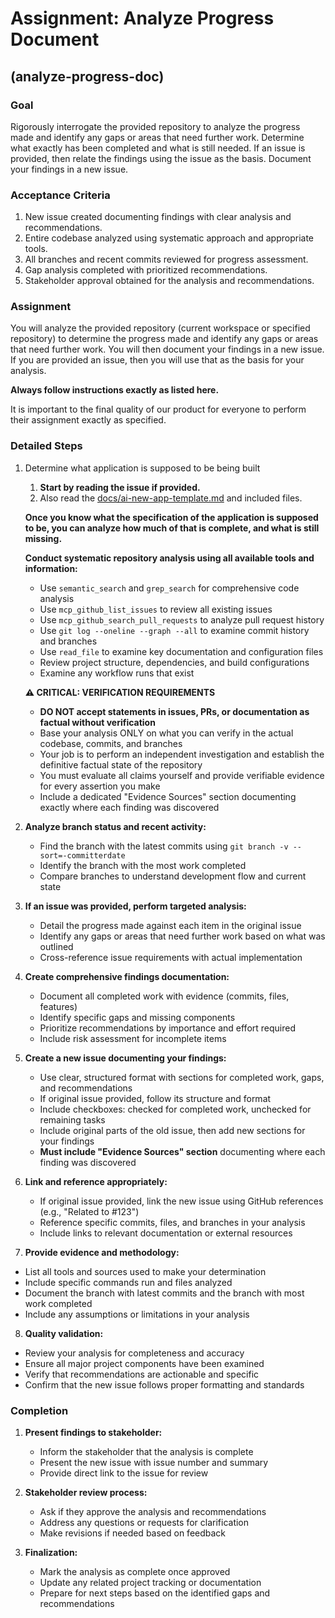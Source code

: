 # Assignment: Analyze Progress Document

## (analyze-progress-doc)

### Goal

Rigorously interrogate the provided repository to analyze the progress made and identify any gaps or areas that need further work. Determine what exactly has been completed and what is still needed. If an issue is provided, then relate the findings using the issue as the basis. Document your findings in a new issue.

### Acceptance Criteria

1. New issue created documenting findings with clear analysis and recommendations.
2. Entire codebase analyzed using systematic approach and appropriate tools.
3. All branches and recent commits reviewed for progress assessment.
4. Gap analysis completed with prioritized recommendations.
5. Stakeholder approval obtained for the analysis and recommendations.

### Assignment

You will analyze the provided repository (current workspace or specified repository) to determine the progress made and identify any gaps or areas that need further work. You will then document your findings in a new issue. If you are provided an issue, then you will use that as the basis for your analysis.

**Always follow instructions exactly as listed here.**

It is important to the final quality of our product for everyone to perform their assignment exactly as specified.

### Detailed Steps

1. Determine what application is supposed to be being built
   1. **Start by reading the issue if provided.**
   2. Also read the [docs/ai-new-app-template.md](../../docs/ai-new-app-template.md) and included files.

   **Once you know what the specification of the application is supposed to be, you can analyze how much of that is complete, and what is still missing.**
   
   **Conduct systematic repository analysis using all available tools and information:**
   - Use `semantic_search` and `grep_search` for comprehensive code analysis
   - Use `mcp_github_list_issues` to review all existing issues
   - Use `mcp_github_search_pull_requests` to analyze pull request history
   - Use `git log --oneline --graph --all` to examine commit history and branches
   - Use `read_file` to examine key documentation and configuration files
   - Review project structure, dependencies, and build configurations
   - Examine any workflow runs that exist

   **⚠️ CRITICAL: VERIFICATION REQUIREMENTS**
   - **DO NOT accept statements in issues, PRs, or documentation as factual without verification**
   - Base your analysis ONLY on what you can verify in the actual codebase, commits, and branches
   - Your job is to perform an independent investigation and establish the definitive factual state of the repository
   - You must evaluate all claims yourself and provide verifiable evidence for every assertion you make
   - Include a dedicated "Evidence Sources" section documenting exactly where each finding was discovered

2. **Analyze branch status and recent activity:**
   - Find the branch with the latest commits using `git branch -v --sort=-committerdate`
   - Identify the branch with the most work completed
   - Compare branches to understand development flow and current state

3. **If an issue was provided, perform targeted analysis:**
   - Detail the progress made against each item in the original issue
   - Identify any gaps or areas that need further work based on what was outlined
   - Cross-reference issue requirements with actual implementation

4. **Create comprehensive findings documentation:**
   - Document all completed work with evidence (commits, files, features)
   - Identify specific gaps and missing components
   - Prioritize recommendations by importance and effort required
   - Include risk assessment for incomplete items

5. **Create a new issue documenting your findings:**
   - Use clear, structured format with sections for completed work, gaps, and recommendations
   - If original issue provided, follow its structure and format
   - Include checkboxes: checked for completed work, unchecked for remaining tasks
   - Include original parts of the old issue, then add new sections for your findings
   - **Must include "Evidence Sources" section** documenting where each finding was discovered

6. **Link and reference appropriately:**
   - If original issue provided, link the new issue using GitHub references (e.g., "Related to #123")
   - Reference specific commits, files, and branches in your analysis
   - Include links to relevant documentation or external resources

7.  **Provide evidence and methodology:**
   - List all tools and sources used to make your determination
   - Include specific commands run and files analyzed
   - Document the branch with latest commits and the branch with most work completed
   - Include any assumptions or limitations in your analysis

8.  **Quality validation:**
   - Review your analysis for completeness and accuracy
   - Ensure all major project components have been examined
   - Verify that recommendations are actionable and specific
   - Confirm that the new issue follows proper formatting and standards

### Completion

1. **Present findings to stakeholder:**
   - Inform the stakeholder that the analysis is complete
   - Present the new issue with issue number and summary
   - Provide direct link to the issue for review

2. **Stakeholder review process:**
   - Ask if they approve the analysis and recommendations
   - Address any questions or requests for clarification
   - Make revisions if needed based on feedback

3. **Finalization:**
   - Mark the analysis as complete once approved
   - Update any related project tracking or documentation
   - Prepare for next steps based on the identified gaps and recommendations
